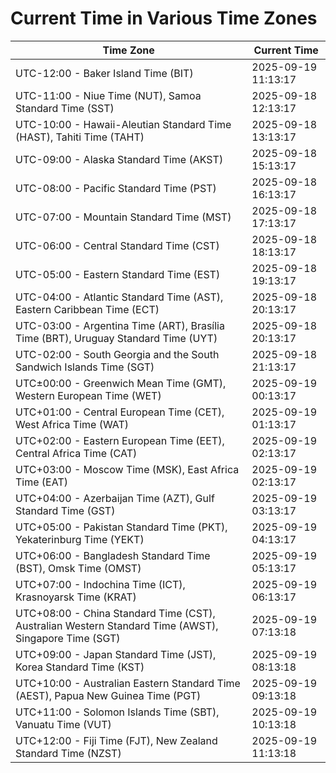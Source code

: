 # Current Time in Various Time Zones

| Time Zone | Current Time |
|-----------|--------------|
| UTC-12:00 - Baker Island Time (BIT) | 2025-09-19 11:13:17 |
| UTC-11:00 - Niue Time (NUT), Samoa Standard Time (SST) | 2025-09-18 12:13:17 |
| UTC-10:00 - Hawaii-Aleutian Standard Time (HAST), Tahiti Time (TAHT) | 2025-09-18 13:13:17 |
| UTC-09:00 - Alaska Standard Time (AKST) | 2025-09-18 15:13:17 |
| UTC-08:00 - Pacific Standard Time (PST) | 2025-09-18 16:13:17 |
| UTC-07:00 - Mountain Standard Time (MST) | 2025-09-18 17:13:17 |
| UTC-06:00 - Central Standard Time (CST) | 2025-09-18 18:13:17 |
| UTC-05:00 - Eastern Standard Time (EST) | 2025-09-18 19:13:17 |
| UTC-04:00 - Atlantic Standard Time (AST), Eastern Caribbean Time (ECT) | 2025-09-18 20:13:17 |
| UTC-03:00 - Argentina Time (ART), Brasília Time (BRT), Uruguay Standard Time (UYT) | 2025-09-18 20:13:17 |
| UTC-02:00 - South Georgia and the South Sandwich Islands Time (SGT) | 2025-09-18 21:13:17 |
| UTC±00:00 - Greenwich Mean Time (GMT), Western European Time (WET) | 2025-09-19 00:13:17 |
| UTC+01:00 - Central European Time (CET), West Africa Time (WAT) | 2025-09-19 01:13:17 |
| UTC+02:00 - Eastern European Time (EET), Central Africa Time (CAT) | 2025-09-19 02:13:17 |
| UTC+03:00 - Moscow Time (MSK), East Africa Time (EAT) | 2025-09-19 02:13:17 |
| UTC+04:00 - Azerbaijan Time (AZT), Gulf Standard Time (GST) | 2025-09-19 03:13:17 |
| UTC+05:00 - Pakistan Standard Time (PKT), Yekaterinburg Time (YEKT) | 2025-09-19 04:13:17 |
| UTC+06:00 - Bangladesh Standard Time (BST), Omsk Time (OMST) | 2025-09-19 05:13:17 |
| UTC+07:00 - Indochina Time (ICT), Krasnoyarsk Time (KRAT) | 2025-09-19 06:13:17 |
| UTC+08:00 - China Standard Time (CST), Australian Western Standard Time (AWST), Singapore Time (SGT) | 2025-09-19 07:13:18 |
| UTC+09:00 - Japan Standard Time (JST), Korea Standard Time (KST) | 2025-09-19 08:13:18 |
| UTC+10:00 - Australian Eastern Standard Time (AEST), Papua New Guinea Time (PGT) | 2025-09-19 09:13:18 |
| UTC+11:00 - Solomon Islands Time (SBT), Vanuatu Time (VUT) | 2025-09-19 10:13:18 |
| UTC+12:00 - Fiji Time (FJT), New Zealand Standard Time (NZST) | 2025-09-19 11:13:18 |
